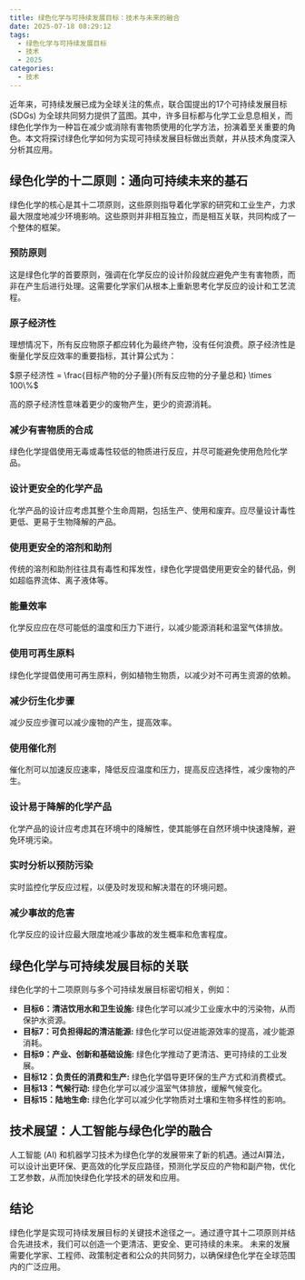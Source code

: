 ```yaml
---
title: 绿色化学与可持续发展目标：技术与未来的融合
date: 2025-07-18 08:29:12
tags:
  - 绿色化学与可持续发展目标
  - 技术
  - 2025
categories:
  - 技术
---
```


近年来，可持续发展已成为全球关注的焦点，联合国提出的17个可持续发展目标 (SDGs) 为全球共同努力提供了蓝图。其中，许多目标都与化学工业息息相关，而绿色化学作为一种旨在减少或消除有害物质使用的化学方法，扮演着至关重要的角色。本文将探讨绿色化学如何为实现可持续发展目标做出贡献，并从技术角度深入分析其应用。


## 绿色化学的十二原则：通向可持续未来的基石

绿色化学的核心是其十二项原则，这些原则指导着化学家的研究和工业生产，力求最大限度地减少环境影响。这些原则并非相互独立，而是相互关联，共同构成了一个整体的框架。

### 预防原则

这是绿色化学的首要原则，强调在化学反应的设计阶段就应避免产生有害物质，而非在产生后进行处理。这需要化学家们从根本上重新思考化学反应的设计和工艺流程。

### 原子经济性

理想情况下，所有反应物原子都应转化为最终产物，没有任何浪费。原子经济性是衡量化学反应效率的重要指标，其计算公式为：

$原子经济性 = \frac{目标产物的分子量}{所有反应物的分子量总和} \times 100\%$

高的原子经济性意味着更少的废物产生，更少的资源消耗。

### 减少有害物质的合成

绿色化学提倡使用无毒或毒性较低的物质进行反应，并尽可能避免使用危险化学品。

### 设计更安全的化学产品

化学产品的设计应考虑其整个生命周期，包括生产、使用和废弃。应尽量设计毒性更低、更易于生物降解的产品。

### 使用更安全的溶剂和助剂

传统的溶剂和助剂往往具有毒性和挥发性，绿色化学提倡使用更安全的替代品，例如超临界流体、离子液体等。

### 能量效率

化学反应应在尽可能低的温度和压力下进行，以减少能源消耗和温室气体排放。

### 使用可再生原料

绿色化学提倡使用可再生原料，例如植物生物质，以减少对不可再生资源的依赖。

### 减少衍生化步骤

减少反应步骤可以减少废物的产生，提高效率。

### 使用催化剂

催化剂可以加速反应速率，降低反应温度和压力，提高反应选择性，减少废物的产生。

### 设计易于降解的化学产品

化学产品的设计应考虑其在环境中的降解性，使其能够在自然环境中快速降解，避免环境污染。

### 实时分析以预防污染

实时监控化学反应过程，以便及时发现和解决潜在的环境问题。

### 减少事故的危害

化学反应的设计应最大限度地减少事故的发生概率和危害程度。


## 绿色化学与可持续发展目标的关联

绿色化学的十二项原则与多个可持续发展目标密切相关，例如：

* **目标6：清洁饮用水和卫生设施:** 绿色化学可以减少工业废水中的污染物，从而保护水资源。
* **目标7：可负担得起的清洁能源:** 绿色化学可以促进能源效率的提高，减少能源消耗。
* **目标9：产业、创新和基础设施:** 绿色化学推动了更清洁、更可持续的工业发展。
* **目标12：负责任的消费和生产:** 绿色化学倡导更环保的生产方式和消费模式。
* **目标13：气候行动:** 绿色化学可以减少温室气体排放，缓解气候变化。
* **目标15：陆地生命:** 绿色化学可以减少化学物质对土壤和生物多样性的影响。


## 技术展望：人工智能与绿色化学的融合

人工智能 (AI) 和机器学习技术为绿色化学的发展带来了新的机遇。通过AI算法，可以设计出更环保、更高效的化学反应路径，预测化学反应的产物和副产物，优化工艺参数，从而加快绿色化学技术的研发和应用。


## 结论

绿色化学是实现可持续发展目标的关键技术途径之一。通过遵守其十二项原则并结合先进技术，我们可以创造一个更清洁、更安全、更可持续的未来。  未来的发展需要化学家、工程师、政策制定者和公众的共同努力，以确保绿色化学在全球范围内的广泛应用。